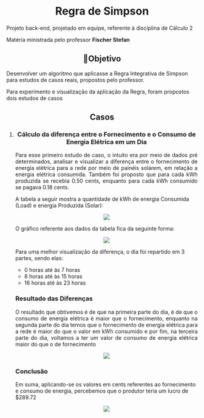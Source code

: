 <h1 align="center">Regra de Simpson</h1>
<p>Projeto back-end, projetado em equipe, referente à disciplina de Cálculo 2</p>
<p>Matéria ministrada pelo professor <strong>Fischer Stefan</strong></p>

<h2 align="center">🎯Objetivo</h2>
<p>Desenvolver um algoritmo que aplicasse a Regra Integrativa de Simpson para estudos de casos reais, propostos pelo professor.</p>
<p>Para experimento e visualização da aplicação da Regra, foram propostos dois estudos de casos</p>

<h2 align="center">Casos</h2>
<ol>
  <li align="center"><h3>Cálculo da diferença entre o Fornecimento e o Consumo de Energia Elétrica em um Dia</h3></li>
  <p align="justify">Para esse primeiro estudo de caso, o intuito era por meio de dados pré determinados, analisar e visualizar a diferença entre o fornecimento de energia elétrica para a rede por meio de painéis solarem, em relação a energia elétrica consumida. Também foi proposto que para cada kWh produzida se recebia 0.50 cents, enquanto para cada kWh consumido se pagava 0.18 cents.</p>
  <p>A tabela a seguir mostra a quantidade de kWh de energia Consumida (Load) e energia Produzida (Solar): </p>
  <div align="center">
    <img src="https://github.com/Lima-Developer/SimpsonRule/assets/142065676/97752038-4353-44d7-8d6d-aca5a179ce21">
  </div>
  <p>O gráfico referente aos dados da tabela fica da seguinte forma: </p>
  <div align="center">
    <img src="https://github.com/Lima-Developer/SimpsonRule/assets/142065676/840ef3e6-c074-41dc-b753-e72b04c06762">
  </div>
  <p>Para uma melhor visualização da diferença, o dia foi repartido em 3 partes, sendo elas: </p>
  <ul>
    <li>0 horas até às 7 horas</li>
    <li>8 horas até às 15 horas</li>
    <li>16 horas até às 23 horas</li>
  </ul>
  <h3>Resultado das Diferenças</h3>
  <p align="justify">O resultado que obtivemos é de que na primeira parte do dia, é de que o consumo de energia elétrica é maior que o fornecimento, enquanto na segunda parte do dia temos que o fornecimento de energia elétrica para a rede é maior do que o valor em kWh consumido e por fim, na terceira parte do dia, voltamos a ter um valor de consumo de energia elétrica maior do que o de fornecimento</p>
  <div align="center">
    <img src="https://github.com/Lima-Developer/SimpsonRule/assets/142065676/dbab110f-3bdc-45e5-9e1d-dc6bc2360a28">
  </div>
  <h3>Conclusão</h3>
  <p>Em suma, aplicando-se os valores em cents referentes ao fornecimento e consumo de energia, percebemos que o produtor teria um lucro de $289.72</p>
  <div align="center">
    <img src="https://github.com/Lima-Developer/SimpsonRule/assets/142065676/182594ee-4e07-4e11-9d62-84b6a75c581b">
  </div>
</ol>
